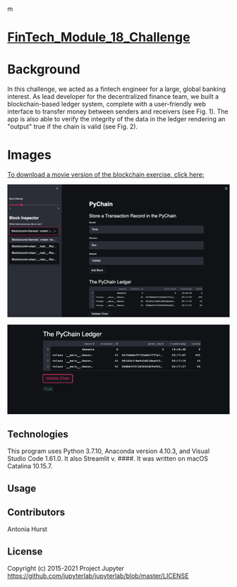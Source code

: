 m
# [FinTech_Module_18_Challenge](https://github.com/toniahurst/FinTech_Module_18_Challenge)

# Background

In this challenge, we acted as a fintech engineer for a large, global banking interest. As lead developer for the decentralized finance team, we built a blockchain-based ledger system, complete with a user-friendly web interface to transfer money between senders and receivers (see Fig. 1). The app is also able to verify the integrity of the data in the ledger rendering an "output" true if the chain is valid (see Fig. 2).


# Images

[To download a movie version of the blockchain exercise, click here:](https://github.com/toniahurst/FinTech_Module_18_Challenge/blob/main/Screen%20Recording%202021-11-01%20at%201.16.25%20PM.mov)

![Fig 1](https://github.com/toniahurst/FinTech_Module_18_Challenge/blob/main/Mod_18_Fig_1.png)

![Fig 2](https://github.com/toniahurst/FinTech_Module_18_Challenge/blob/main/Mod_18_Fig_2.png)

## Technologies

This program uses Python 3.7.10, Anaconda version 4.10.3, and Visual Studio Code 1.61.0. It also Streamlit v. ####. It was written on macOS Catalina 10.15.7.

## Usage


## Contributors

Antonia Hurst

## License
Copyright (c) 2015-2021 Project Jupyter https://github.com/jupyterlab/jupyterlab/blob/master/LICENSE



